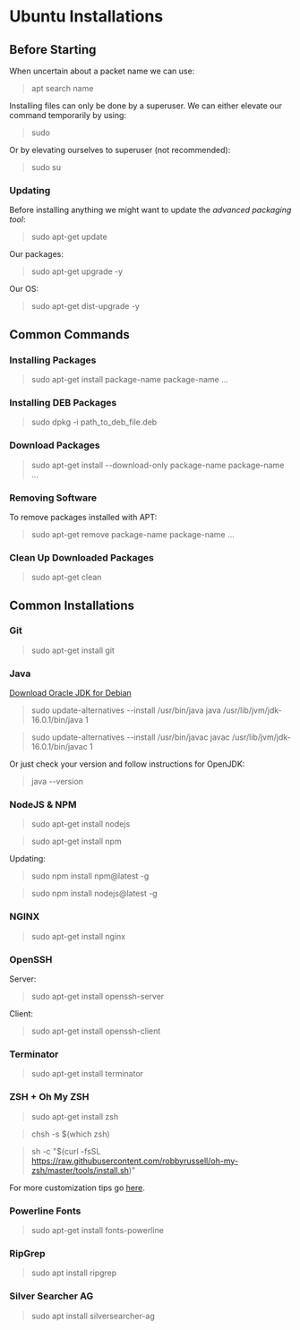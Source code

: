 # Ubuntu Installations

## Before Starting

When uncertain about a packet name we can use:
>apt search name

Installing files can only be done by a superuser.
We can either elevate our command temporarily by using:
>sudo

Or by elevating ourselves to superuser (not recommended):
>sudo su

### Updating

Before installing anything we might want to update the *advanced packaging tool*:
>sudo apt-get update  

Our packages:  
>sudo apt-get upgrade -y  

Our OS:
>sudo apt-get dist-upgrade -y


## Common Commands

### Installing Packages

> sudo apt-get install package-name package-name ...

### Installing DEB Packages

>sudo dpkg -i path_to_deb_file.deb

### Download Packages

> sudo apt-get install --download-only package-name package-name ...

### Removing Software

To remove packages installed with APT:
>sudo apt-get remove package-name package-name ...

### Clean Up Downloaded Packages

>sudo apt-get clean


## Common Installations

### Git
>sudo apt-get install git

### Java
[Download Oracle JDK for Debian](https://www.oracle.com/java/technologies/javase-downloads.html)

>sudo update-alternatives --install /usr/bin/java java /usr/lib/jvm/jdk-16.0.1/bin/java 1

>sudo update-alternatives --install /usr/bin/javac javac /usr/lib/jvm/jdk-16.0.1/bin/javac 1

Or just check your version and follow instructions for OpenJDK:
>java --version

### NodeJS & NPM
>sudo apt-get install nodejs

>sudo apt-get install npm

Updating:
>sudo npm install npm@latest -g

>sudo npm install nodejs@latest -g

### NGINX
>sudo apt-get install nginx

### OpenSSH
Server:
>sudo apt-get install openssh-server

Client:
>sudo apt-get install openssh-client

### Terminator

>sudo apt-get install terminator

### ZSH + Oh My ZSH

>sudo apt-get install zsh

>chsh -s $(which zsh)

>sh -c "$(curl -fsSL https://raw.githubusercontent.com/robbyrussell/oh-my-zsh/master/tools/install.sh)"

For more customization tips go [here](https://maxim-danilov.github.io/make-linux-terminal-great-again/).

### Powerline Fonts

>sudo apt-get install fonts-powerline

### RipGrep

>sudo apt install ripgrep

### Silver Searcher AG

>sudo apt install silversearcher-ag